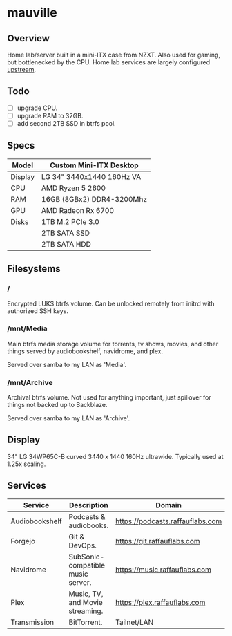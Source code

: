 # mauville
## Overview
Home lab/server built in a mini-ITX case from NZXT. Also used for gaming, but bottlenecked by the CPU. Home lab services are largely configured [upstream](https://github.com/alyraffauf/raffauflabs).

## Todo
- [ ] upgrade CPU.
- [ ] upgrade RAM to 32GB.
- [ ] add second 2TB SSD in btrfs pool.

## Specs
| Model   | Custom Mini-ITX Desktop   |
|---------|---------------------------|
| Display | LG 34" 3440x1440 160Hz VA |
| CPU     | AMD Ryzen 5 2600          |
| RAM     | 16GB (8GBx2) DDR4-3200Mhz |
| GPU     | AMD Radeon Rx 6700        |
| Disks   | 1TB M.2 PCIe 3.0          |
|         | 2TB SATA SSD              |
|         | 2TB SATA HDD              |

## Filesystems
### /
Encrypted LUKS btrfs volume. Can be unlocked remotely from initrd with authorized SSH keys.

### /mnt/Media
Main btrfs media storage volume for torrents, tv shows, movies, and other things served by audiobookshelf, navidrome, and plex.

Served over samba to my LAN as 'Media'.

### /mnt/Archive
Archival btrfs volume. Not used for anything important, just spillover for things not backed up to Backblaze.

Served over samba to my LAN as 'Archive'.

## Display
34" LG 34WP65C-B curved 3440 x 1440 160Hz ultrawide. Typically used at 1.25x scaling. 

## Services
| Service        | Description                       | Domain                           |
|----------------|-----------------------------------|----------------------------------|
| Audiobookshelf | Podcasts & audiobooks.            | https://podcasts.raffauflabs.com |
| Forĝejo        | Git & DevOps.                     | https://git.raffauflabs.com      |
| Navidrome      | SubSonic-compatible music server. | https://music.raffauflabs.com    |
| Plex           | Music, TV, and Movie streaming.   | https://plex.raffauflabs.com     |
| Transmission   | BitTorrent.                       | Tailnet/LAN                      |